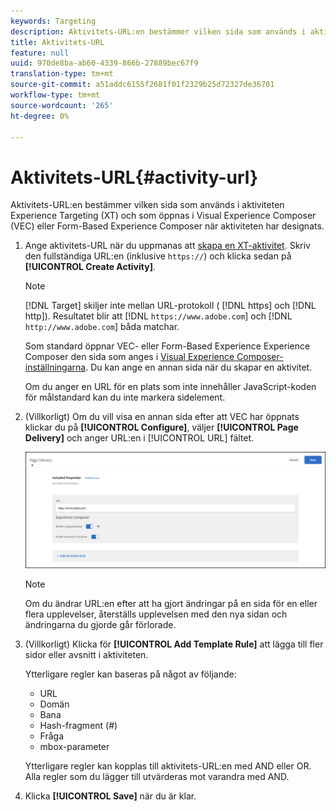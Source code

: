 ```yaml
---
keywords: Targeting
description: Aktivitets-URL:en bestämmer vilken sida som används i aktiviteten Experience Targeting och som öppnas i Adobe Target Visual Experience Composer (VEC) eller Form-Based Experience Composer när aktiviteten har designats.
title: Aktivitets-URL
feature: null
uuid: 970de8ba-ab60-4339-866b-27889bec67f9
translation-type: tm+mt
source-git-commit: a51addc6155f2681f01f2329b25d72327de36701
workflow-type: tm+mt
source-wordcount: '265'
ht-degree: 0%

---
```



# Aktivitets-URL{#activity-url}

Aktivitets-URL:en bestämmer vilken sida som används i aktiviteten Experience Targeting (XT) och som öppnas i Visual Experience Composer (VEC) eller Form-Based Experience Composer när aktiviteten har designats.

1. Ange aktivitets-URL när du uppmanas att [skapa en XT-aktivitet](/help/c-activities/t-experience-target/t-xt-create/xt-create.md). Skriv den fullständiga URL:en (inklusive `https://`) och klicka sedan på **[!UICONTROL Create Activity]**.

   >[!NOTE]
   >
   >[!DNL Target] skiljer inte mellan URL-protokoll ( [!DNL https] och [!DNL http]). Resultatet blir att [!DNL `https://www.adobe.com`] och [!DNL `http://www.adobe.com`] båda matchar.
   >
   >Som standard öppnar VEC- eller Form-Based Experience Experience Composer den sida som anges i [Visual Experience Composer-inställningarna](/help/administrating-target/visual-experience-composer-set-up.md). Du kan ange en annan sida när du skapar en aktivitet.
   >
   >Om du anger en URL för en plats som inte innehåller JavaScript-koden för målstandard kan du inte markera sidelement.

1. (Villkorligt) Om du vill visa en annan sida efter att VEC har öppnats klickar du på **[!UICONTROL Configure]**, väljer **[!UICONTROL Page Delivery]** och anger URL:en i [!UICONTROL URL] fältet.

   ![Dialogrutan Sidleverans](/help/c-activities/t-experience-target/t-xt-create/assets/url-config-new.png)

   >[!NOTE]
   >
   >Om du ändrar URL:en efter att ha gjort ändringar på en sida för en eller flera upplevelser, återställs upplevelsen med den nya sidan och ändringarna du gjorde går förlorade.

1. (Villkorligt) Klicka för **[!UICONTROL Add Template Rule]** att lägga till fler sidor eller avsnitt i aktiviteten.

   Ytterligare regler kan baseras på något av följande:

   * URL
   * Domän
   * Bana
   * Hash-fragment (#)
   * Fråga
   * mbox-parameter

   Ytterligare regler kan kopplas till aktivitets-URL:en med AND eller OR. Alla regler som du lägger till utvärderas mot varandra med AND.

1. Klicka **[!UICONTROL Save]** när du är klar.